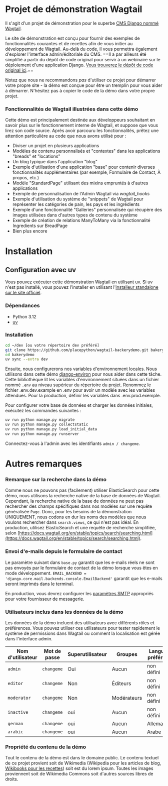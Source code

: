 # Projet de démonstration Wagtail

Il s'agit d'un projet de démonstration pour le superbe [CMS Django nommé Wagtail](https://github.com/wagtail/wagtail).

Le site de démonstration est conçu pour fournir des exemples de fonctionnalités courantes et de recettes afin de vous initier au développement de Wagtail. Au-delà du code, il vous permettra également d'explorer l'interface admin/éditoriale du CMS. ==Il a par ailleurs été simplifié a partir du dépôt de code original pour servir à un webinaire sur le déploiement d'une application Django. [Vous trouverez le dépôt de code original ici](https://github.com/wagtail/bakerydemo).==

Notez que nous ne recommandons _pas_ d'utiliser ce projet pour démarrer votre propre site - la démo est conçue pour être un tremplin pour vous aider à démarrer. N'hésitez pas à copier le code de la démo dans votre propre projet.

### Fonctionnalités de Wagtail illustrées dans cette démo

Cette démo est principalement destinée aux développeurs souhaitant en savoir plus sur le fonctionnement interne de Wagtail, et suppose que vous lirez son code source. Après avoir parcouru les fonctionnalités, prêtez une attention particulière au code que nous avons utilisé pour :

- Diviser un projet en plusieurs applications
- Modèles de contenu personnalisés et "contextes" dans les applications "breads" et "locations"
- Un blog typique dans l'application "blog"
- Exemple d'utilisation d'une application "base" pour contenir diverses fonctionnalités supplémentaires (par exemple, Formulaire de Contact, À propos, etc.)
- Modèle "StandardPage" utilisant des mixins empruntés à d'autres applications
- Exemple de personnalisation de l'Admin Wagtail via _wagtail_hooks_
- Exemple d'utilisation du système de "snippets" de Wagtail pour représenter les catégories de pain, les pays et les ingrédients
- Exemple d'une fonctionnalité "Galleries" personnalisée qui récupère des images utilisées dans d'autres types de contenu du système
- Exemple de création de relations ManyToMany via la fonctionnalité Ingredients sur BreadPage
- Bien plus encore

# Installation

## Configuration avec uv

Vous pouvez exécuter cette démonstration Wagtail en utilisant uv. Si uv n'est pas installé, vous pouvez l'installer en utilisant l'[installeur standalone sur le site officiel](https://docs.astral.sh/uv/getting-started/installation/#standalone-installer). 

### Dépendances

- Python 3.12
- [uv](https://docs.astral.sh/uv/)

### Installation

```bash
cd ~/dev [ou votre répertoire dev préféré]
git clone https://github.com/placepython/wagtail-backerydemo.git bakerydemo
cd bakerydemo
uv sync --extra dev
```

Ensuite, nous configurerons nos variables d'environnement locales. Nous utilisons dans cette démo [django-environ](https://django-environ.readthedocs.io/en/latest/) 
pour nous aider dans cette tâche. Cette bibliothèque lit les variables d'environnement situées dans un fichier nommé `.env` au niveau supérieur du répertoire du projet. Renommez le fichier .env.dev.example en .env pour avoir un modèle avec les variables attendues. Pour la production, définir les variables dans .env.prod.exemple.

Pour configurer votre base de données et charger les données initiales, exécutez les commandes suivantes :
```bash
uv run python manage.py migrate
uv run python manage.py collectstatic
uv run python manage.py load_initial_data
uv run python manage.py runserver
```

Connectez-vous à l'admin avec les identifiants `admin / changeme`.

# Autres remarques

### Remarque sur la recherche dans la démo

Comme nous ne pouvons pas (facilement) utiliser ElasticSearch pour cette démo, nous utilisons la recherche native de la base de données de Wagtail.
Cependant, la recherche native de la base de données ne peut pas rechercher des champs spécifiques dans nos modèles sur une requête généralisée `Page`.
Donc, pour les besoins de la démonstration UNIQUEMENT, nous codons en dur les noms des modèles que nous voulons rechercher dans `search.views`, ce qui n'est pas idéal. En production, utilisez ElasticSearch et une requête de recherche simplifiée, selon
[https://docs.wagtail.org/en/stable/topics/search/searching.html](https://docs.wagtail.org/en/stable/topics/search/searching.html).

### Envoi d'e-mails depuis le formulaire de contact

Le paramètre suivant dans `base.py` garantit que les e-mails réels ne sont pas envoyés par le formulaire de contact de la démo lorsque vous êtes en mode développement. `EMAIL_BACKEND = 'django.core.mail.backends.console.EmailBackend'` garantit que les e-mails seront imprimés dans le terminal.

En production, vous devrez configurer les [paramètres SMTP](https://docs.djangoproject.com/en/3.2/topics/email/#smtp-backend) appropriés pour votre fournisseur de messagerie.

### Utilisateurs inclus dans les données de la démo

Les données de la démo incluent des utilisateurs avec différents rôles et préférences. Vous pouvez utiliser ces utilisateurs pour tester rapidement le système de permissions dans Wagtail ou comment la localisation est gérée dans l'interface admin.

| Nom d'utilisateur | Mot de passe | Superutilisateur | Groupes    | Langue préférée | Fuseau horaire | Actif |
| ----------------- | ------------ | ---------------- | ---------- | --------------- | -------------- | ----- |
| `admin`           | `changeme`   | Oui              | Aucun      | non défini      | non défini     | Oui   |
| `editor`          | `changeme`   | Non              | Éditeurs   | non défini      | non défini     | Oui   |
| `moderator`       | `changeme`   | Non              | Modérateurs| non défini      | non défini     | Oui   |
| `inactive`        | `changeme`   | oui              | Aucun      | non défini      | non défini     | Non   |
| `german`          | `changeme`   | oui              | Aucun      | Allemand        | Europe/Berlin  | Oui   |
| `arabic`          | `changeme`   | oui              | Aucun      | Arabe           | Asie/Beirut    | Oui   |

### Propriété du contenu de la démo

Tout le contenu de la démo est dans le domaine public. Le contenu textuel de ce projet provient soit de Wikimedia (Wikipedia pour les articles de blog, [Wikibooks pour les recettes](https://en.wikibooks.org/wiki/Cookbook:Table_of_Contents)) soit est du lorem ipsum. Toutes les images proviennent soit de Wikimedia Commons soit d'autres sources libres de droits.
